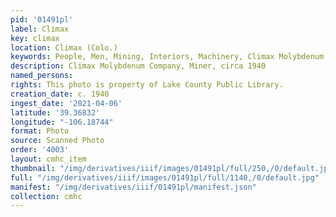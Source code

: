 ```yaml
---
pid: '01491pl'
label: Climax
key: climax
location: Climax (Colo.)
keywords: People, Men, Mining, Interiors, Machinery, Climax Molybdenum Company
description: Climax Molybdenum Company, Miner, circa 1940
named_persons: 
rights: This photo is property of Lake County Public Library.
creation_date: c. 1940
ingest_date: '2021-04-06'
latitude: '39.36832'
longitude: "-106.18744"
format: Photo
source: Scanned Photo
order: '4003'
layout: cmhc_item
thumbnail: "/img/derivatives/iiif/images/01491pl/full/250,/0/default.jpg"
full: "/img/derivatives/iiif/images/01491pl/full/1140,/0/default.jpg"
manifest: "/img/derivatives/iiif/01491pl/manifest.json"
collection: cmhc
---
```

